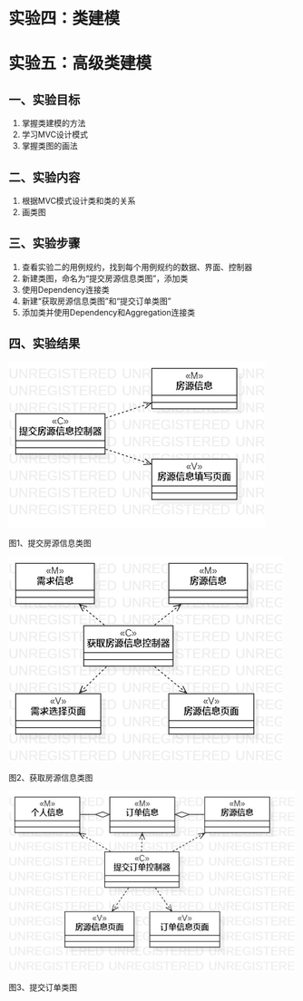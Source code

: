# 实验四：类建模
# 实验五：高级类建模

## 一、实验目标
1. 掌握类建模的方法
2. 学习MVC设计模式
3. 掌握类图的画法

## 二、实验内容
1. 根据MVC模式设计类和类的关系
2. 画类图

## 三、实验步骤

1. 查看实验二的用例规约，找到每个用例规约的数据、界面、控制器
2. 新建类图，命名为“提交房源信息类图”，添加类
3. 使用Dependency连接类
4. 新建“获取房源信息类图”和“提交订单类图”
5. 添加类并使用Dependency和Aggregation连接类

## 四、实验结果

![类图](./提交房源信息类图.jpg)

图1、提交房源信息类图

![类图](./获取房源信息类图.jpg)

图2、获取房源信息类图

![类图](./提交订单类图.jpg)

图3、提交订单类图

